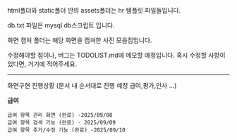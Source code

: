 html폴더와 static폴더 안의 assets폴더는 hr 템플릿 파일들입니다.

db.txt 파일은 mysql db스크립트 입니다.

화면 캡처 폴더는 해당 화면을 캡쳐한 사진 모음집입니다.

수정해야할 점이나, 버그는 TODOLIST.md에 메모할 예정입니다.
혹시 수정할 사항이 있다면, 거기에 적어주세요.

-----------------------------------------

화면구현 진행상황
(문서 내 순서대로 진행 예정 급여,평가,인사 ...)

**급여**

    급여 항목 관리 화면 (완료) -2025/09/08
    급여 항목 검색 기능 (완료) - 2025/09/09
    급여 항목 추가/수정 기능 (완료) -2025/09/10